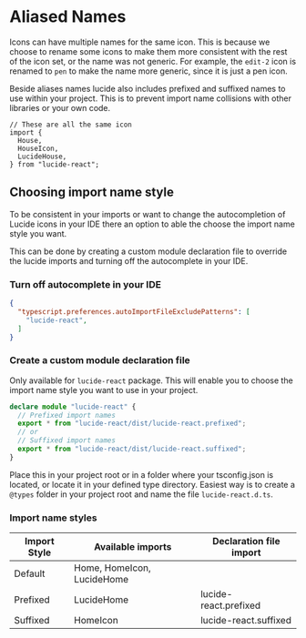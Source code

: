 # Aliased Names

Icons can have multiple names for the same icon. This is because we choose to rename some icons to make them more consistent with the rest of the icon set, or the name was not generic. For example, the `edit-2` icon is renamed to `pen` to make the name more generic, since it is just a pen icon.

Beside aliases names lucide also includes prefixed and suffixed names to use within your project. This is to prevent import name collisions with other libraries or your own code.

```tsx
// These are all the same icon
import {
  House,
  HouseIcon,
  LucideHouse,
} from "lucide-react";
```

## Choosing import name style

To be consistent in your imports or want to change the autocompletion of Lucide icons in your IDE there an option to able the choose the import name style you want.

This can be done by creating a custom module declaration file to override the lucide imports and turning off the autocomplete in your IDE.

### Turn off autocomplete in your IDE

```json [.vscode/settings.json]
{
  "typescript.preferences.autoImportFileExcludePatterns": [
    "lucide-react",
  ]
}
```

### Create a custom module declaration file

Only available for `lucide-react` package.
This will enable you to choose the import name style you want to use in your project.

```ts [React]
declare module "lucide-react" {
  // Prefixed import names
  export * from "lucide-react/dist/lucide-react.prefixed";
  // or
  // Suffixed import names
  export * from "lucide-react/dist/lucide-react.suffixed";
}
```

Place this in your project root or in a folder where your tsconfig.json is located, or locate it in your defined type directory.
Easiest way is to create a `@types` folder in your project root and name the file `lucide-react.d.ts`.

### Import name styles

| Import Style  | Available imports           | Declaration file import |
| ------------- | --------------------------- | ----------------------- |
| Default       | Home, HomeIcon, LucideHome  |                         |
| Prefixed      | LucideHome                  | lucide-react.prefixed   |
| Suffixed      | HomeIcon                    | lucide-react.suffixed   |
